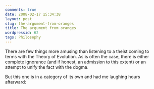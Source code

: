 ```yaml
---
comments: true
date: 2008-02-17 15:34:38
layout: post
slug: the-argument-from-oranges
title: The argument from oranges
wordpressid: 62
tags: Philosophy
---
```



There are few things more amusing than listening to a theist coming to terms with the Theory of Evolution. As is often the case, there is either complete ignorance (and if honest, an admission to this extent) or an attempt to unify the fact with the dogma.

But this one is in a category of its own and had me laughing hours afterward:


